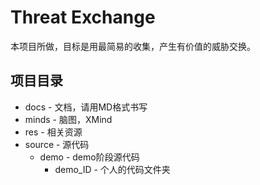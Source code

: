 # Threat Exchange

本项目所做，目标是用最简易的收集，产生有价值的威胁交换。



## 项目目录

-   docs - 文档，请用MD格式书写
-   minds - 脑图，XMind
-   res - 相关资源
-   source - 源代码
    -   demo - demo阶段源代码
        -   demo_ID - 个人的代码文件夹

